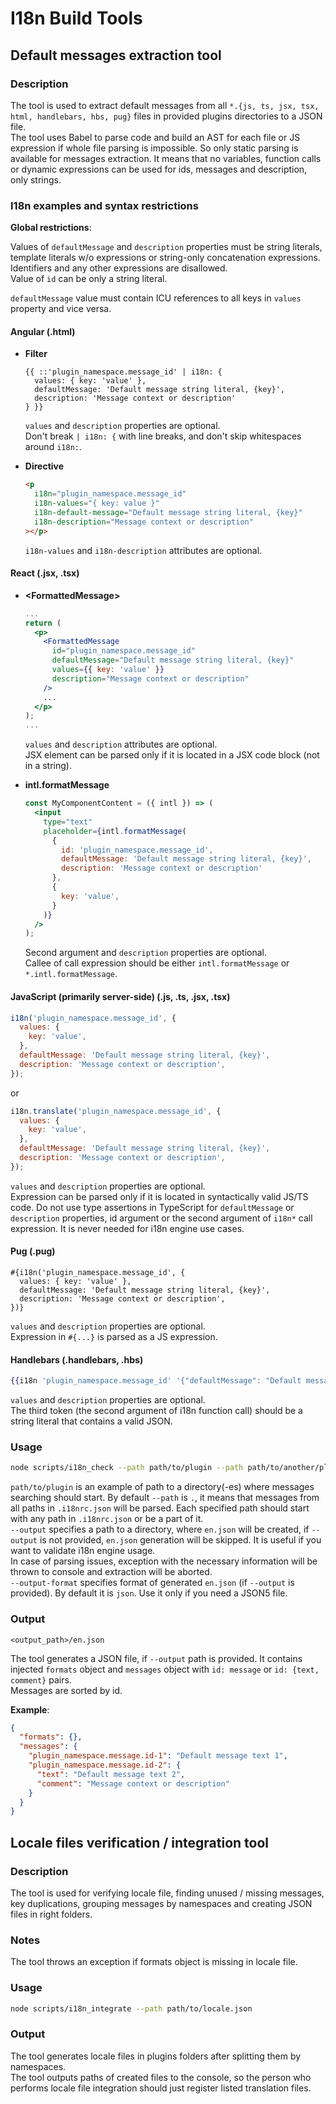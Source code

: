 # I18n Build Tools

## Default messages extraction tool

### Description

The tool is used to extract default messages from all `*.{js, ts, jsx, tsx, html, handlebars, hbs, pug}` files in provided plugins directories to a JSON file.\
The tool uses Babel to parse code and build an AST for each file or JS expression if whole file parsing is impossible. So only static parsing is available for messages extraction. It means that no variables, function calls or dynamic expressions can be used for ids, messages and description, only strings.

### I18n examples and syntax restrictions

**Global restrictions**:

Values of `defaultMessage` and `description` properties must be string literals, template literals w/o expressions or string-only concatenation expressions. Identifiers and any other expressions are disallowed.\
Value of `id` can be only a string literal.

`defaultMessage` value must contain ICU references to all keys in `values` property and vice versa.

#### Angular (.html)

* **Filter**

  ```
  {{ ::'plugin_namespace.message_id' | i18n: {
    values: { key: 'value' },
    defaultMessage: 'Default message string literal, {key}',
    description: 'Message context or description'
  } }}
  ```

  `values` and `description` properties are optional.\
  Don't break `| i18n: {` with line breaks, and don't skip whitespaces around `i18n:`.

* **Directive**

  ```html
  <p
    i18n="plugin_namespace.message_id"
    i18n-values="{ key: value }"
    i18n-default-message="Default message string literal, {key}"
    i18n-description="Message context or description"
  ></p>
  ```

  `i18n-values` and `i18n-description` attributes are optional.

#### React (.jsx, .tsx)

* **\<FormattedMessage\>**

  ```jsx
  ...
  return (
    <p>
      <FormattedMessage
        id="plugin_namespace.message_id"
        defaultMessage="Default message string literal, {key}"
        values={{ key: 'value' }}
        description="Message context or description"
      />
      ...
    </p>
  );
  ...
  ```

  `values` and `description` attributes are optional.\
  JSX element can be parsed only if it is located in a JSX code block (not in a string).

* **intl.formatMessage**

  ```jsx
  const MyComponentContent = ({ intl }) => (
    <input
      type="text"
      placeholder={intl.formatMessage(
        {
          id: 'plugin_namespace.message_id',
          defaultMessage: 'Default message string literal, {key}',
          description: 'Message context or description'
        },
        {
          key: 'value',
        }
      )}
    />
  );
  ```

  Second argument and `description` properties are optional.\
  Callee of call expression should be either `intl.formatMessage` or `*.intl.formatMessage`.

#### JavaScript (primarily server-side) (.js, .ts, .jsx, .tsx)

```js
i18n('plugin_namespace.message_id', {
  values: {
    key: 'value',
  },
  defaultMessage: 'Default message string literal, {key}',
  description: 'Message context or description',
});
```

or

```js
i18n.translate('plugin_namespace.message_id', {
  values: {
    key: 'value',
  },
  defaultMessage: 'Default message string literal, {key}',
  description: 'Message context or description',
});
```

`values` and `description` properties are optional.\
 Expression can be parsed only if it is located in syntactically valid JS/TS code. Do not use type assertions in TypeScript for `defaultMessage` or `description` properties, id argument or the second argument of `i18n*` call expression. It is never needed for i18n engine use cases.

#### Pug (.pug)

```
#{i18n('plugin_namespace.message_id', {
  values: { key: 'value' },
  defaultMessage: 'Default message string literal, {key}',
  description: 'Message context or description',
})}
```

`values` and `description` properties are optional.\
Expression in `#{...}` is parsed as a JS expression.

#### Handlebars (.handlebars, .hbs)

```hbs
{{i18n 'plugin_namespace.message_id' '{"defaultMessage": "Default message string literal", "description": "Message context or description"}'}}
```

`values` and `description` properties are optional.\
The third token (the second argument of i18n function call) should be a string literal that contains a valid JSON.

### Usage

```bash
node scripts/i18n_check --path path/to/plugin --path path/to/another/plugin --output ./translations --output-format json5
```

`path/to/plugin` is an example of path to a directory(-es) where messages searching should start. By default `--path` is `.`, it means that messages from all paths in `.i18nrc.json` will be parsed. Each specified path should start with any path in `.i18nrc.json` or be a part of it.\
`--output` specifies a path to a directory, where `en.json` will be created, if `--output` is not provided, `en.json` generation will be skipped. It is useful if you want to validate i18n engine usage.\
In case of parsing issues, exception with the necessary information will be thrown to console and extraction will be aborted.\
`--output-format` specifies format of generated `en.json` (if `--output` is provided). By default it is `json`. Use it only if you need a JSON5 file.

### Output

`<output_path>/en.json`

The tool generates a JSON file, if `--output` path is provided. It contains injected `formats` object and `messages` object with `id: message` or `id: {text, comment}` pairs.\
Messages are sorted by id.

**Example**:

```json
{
  "formats": {},
  "messages": {
    "plugin_namespace.message.id-1": "Default message text 1",
    "plugin_namespace.message.id-2": {
      "text": "Default message text 2",
      "comment": "Message context or description"
    }
  }
}
```

## Locale files verification / integration tool

### Description

The tool is used for verifying locale file, finding unused / missing messages, key duplications, grouping messages by namespaces and creating JSON files in right folders.

### Notes

The tool throws an exception if formats object is missing in locale file.

### Usage

```bash
node scripts/i18n_integrate --path path/to/locale.json
```

### Output

The tool generates locale files in plugins folders after splitting them by namespaces.\
The tool outputs paths of created files to the console, so the person who performs locale file integration should just register listed translation files.
